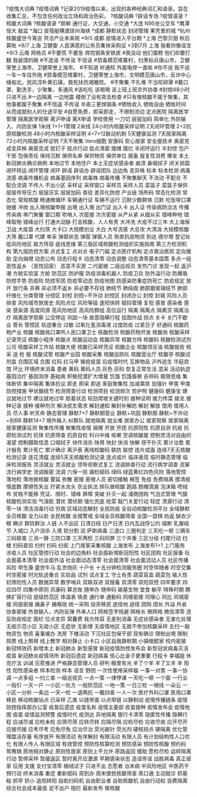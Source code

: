 ?疫情大词典
?疫情词典
?记录2019疫情以来，出现的各种经典词汇和语录。旨在收集汇总，不包含任何政治立场和政治色彩。
?核酸词典
?辟谣专场
?疫情语录
?核酸大词典
?核酸语录
*邯郸  通行证，大交通，小交通
*大连 N95坐公交车
*鹰潭  恒大 敲盆
*海口  皮筏艇横渡琼州海峡
*成都  静默状态 封闭管理 果壳里的城
*杭州 核酸盛世今宵会 共洽产业未来观
*9/5 成都  疫情进入平台期
*上海  巴黎贝甜 秋后算账
*9/7 上海 卫健委 人民满意的公务员集体采购证
*3到7月 上海 我看你像谣言
*9/3 云南  网格员
#不要慌 不要急 焊完钢条安铁皮
#我没动 他们蛋糕 他们却要打翻 我装馍的碗
#不造谣 不传谣 不信谣
#禁毒模范塔寨村，扫黑标兵唐山市，卫健荣誉上海市，卫健荣誉上海市。
#不知道 听通知 外面电焊一直呲
#你不说 我不说 一车一车往外拖
#禁毒模范塔寨村，卫健荣誉上海市，文明模范唐山市，反诈中心缅甸北，民风淳朴黄石镇，救死扶伤湘雅院。
#不聚集 不扎堆 不当咬卵犟
#戴口罩，勤洗手，少聚集，多通风
#该吃吃 该喝喝 该上班上班京外协查
#封控48小时 只进不出
#一边隔离 一边地震 楼倒了没有突击检查
#只有做核酸不属于聚集，其他事都属于聚集
#不信遥 不传谣 半夜三更焊钢条
#牺牲收入 牺牲自由 牺牲时间 从而成就别人的仕途平安
#自愿免费，即采即走，不限制流动
定点医院
隔离医学管理
隔离医学观察
离沪申请
离X申请 学校使用
一刀切
层层加码
简单化
外防输入、内防反弹
1米线
1+1+1管理
2米线
24小时内核酸采样证明
2天闭环管理
2+2抗原核酸检测
48小时内核酸采样证明
4+7+12联动机制
5天健康监测
7天居家隔离
72小时内核酸采样证明
7天不聚集
Vero细胞
安康码
安心居家
安全屋技术
奥密克戎变异株
奥密克戎
拔钉子
拔点行动
拔点清面
摆摊
摆烂
半闭环运行
半封控
包户干部
包保责任
保持沉默
保供名单
保供物资
保供单位
报备
报复性消费
爆发
本土新冠肺炎确诊病例
本地过节
本地住户
本土无症状感染者
崩溃
鼻咽拭子
闭关锁国
闭环转运
闭环管理
闭环
辟谣
辟谣办
辟谣团队
边边角
变异株
标本
标本检测
病毒流感
病毒传播机会
病毒基因序列
病毒株
病毒传播
不聚集聊天
不流动
不配合
不配合流调
不传人
不出小区
采样证
采样窗口
采样员
采样人员
菜篮子
菜篮子保供
层层传导压力
层层压实
层层加码
查验
差异化防控
产业链
场所码
常态化检测
常态化
常规核酸
畅通微循环
车辆通行证
车辆不运行
沉默少数群体
沉默
吃饭带口罩
驰援
冲岗
出入境核酸申报
出境
出入境
出门证
出入卡
出入证
传染病防治法
传播
传染病
串门聚餐
窗口期
吹哨人
次密接
次次密接
从严从紧
从细从实
错峰种地
错峰取物
错峰出行
打通大动脉
打击核酸，人人有责
大冲洗
大疫不过三年
大上海保卫战
大疫苗
大扫荡
大卡口
大规模创业
大白
大号流感
大总攻
大清消
大规模核酸
大筛
戴口罩
代建
单采
弹窗状态
弹窗
弹窗人员
倒卖抗疫物资
到达
德尔塔
登记处
低风险地区
敌方阵容
底线思维
第三版区域核酸检测组织实施指南
第三方检测机构
第九版防控方案
点式复工
点对点
电子门磁
定点医疗机构
定点救治医院
定向援助
定向捐增
动态公布
动态行程卡
动态清零
动态调整
动态清零基本国策
多点一组
恶性返乡 （恶性回家）
恶意不买房 
二代密接
二级巡视员
发热门诊
发现一起
返沪潮
方舱实验室
方舱
防范区
防护服
防疫消毒机器人
防疫卫兵
防外溢行动
防爆盾
防控手势
防疫险
防控军团
防疫零动态
防疫地图
防感染防重症防死亡
防疫规定
放开
放行条
非典
非必须不返乡
非必要不存钱
肺结节
肺结痂
肺部磨玻璃结节
肺部纤维化
分类管理
分控区
封校
封控=不许动
封控区
封闭办公
封控
封城
风险人员排查
风险城市旅居史
风险点位
风险等级
逢阳快转
赋码管理
复阳
感冒
感染者
感染
感染源
高度同源
高风险地区
高风险群组
高位运行
隔离
隔离点
隔离贷
隔离治疗
隔离医学观察
公交停运
巩固一块
故意隐瞒行程
挂图作战
拐点
关卡
关门不歇业
管长
管控区
轨迹重合
过敏
过氧化氢消毒液
过度防疫
过紧日子
好通码
核酸药物产业
核酸
核酸局口罩所人民口罩卫士
核酸检测
核酸药物开发
核酸局
核酸采样记录凭证
核酸小程序
核酸点
核酸运动会
核酸异常
核酸方阵
核酸码
核酸检测试剂公司
核酸采样工作站
核酸大佬
核酸已采样凭证
核酸企业
核酸领豆油
核酸报告
核 采 送 检 报
核酸试管
核酸产业园
核酸采集
核酸巡防队
核酸营业厅
核酸亭
核酸试剂盒
合围区域
合围
红码
红马甲
猴痘疫苗
后疫情时代
互换物品
沪外逃生
华庭宾馆
环比
环境终末消毒
患者
黄码
黄码人员
灰色
灰码
恢复正常生活
混采
活动轨迹
基因治疗
基因测序
基础病
积极挖潜扩大增量
饥饿
饥饿昏厥
吉祥码
极限思维
集体断供
集中隔离
集体抗议
即走
即采
即追
家庭聚集性
加减乘除
加强针
甲类
甲类防控措施
甲状腺结节
检测筛查行动
检测项目
检测频次
剪护照
健康码
健康宝
建议就地过节
建议就地过年
胶着状态
较劲爬坡关键时刻
接种证明
接力传菜
接龙
接种记录
接种
接种剂次
解决民生需求
解封通知
解封补解防
解封
解放
借用
借用人员
尽人事 听天命
静态管理
静默7+7
静默期营业
静默+巩固
静默期
静默=不许动+别BB
静默14+7
境外输入
纠察队
就地隔离
就业难
居家办公
居家观察
居家隔离
居家健康监测
聚集性传播
聚集性疫情
捐赠
开放
开团
抗原阳性
抗原自测
抗疫
抗原检测试剂
抗体
抗原筛查
抗原自检
科兴中维
咳嗽
空调核酸屋
控制灵活对自由的渴望
控制摄取信息
口咽拭子
快件消杀
快筛
快封
快消
快解
捞干扑灭
累计治愈
累计报告
累计死亡
累计确诊
离沪表
离线核酸码
联防
联控
连片成面
连续7天无核酸检测记录
连花清瘟
连续5天无核酸检测记录
连点成片
临床表现
临时静态管理
临床检测报告
灵活就业
灵活就业 
领导视察式复工
流调排查行动
流行病学调查
流窜
流行病学史
流调叛密
流调
六保一防
漏检赋码
绿码
绿蓝黄红四色风险
落地管控
落地检
落地做核酸
蔓延
弥散
密接
密接人员
密切接触
棉签
免疫
免费隔离
摸清疫情底数
摩擦性失业
拧紧水龙头
农业执法
排队做核酸
跑路
跑帽滴漏
泡沫箱
喷绒布
贫贱不能移
凭证、限时、错峰
屏障 突破
扑灭一起
浦商团购
气泡式管理
气膜核酸检测实验
气溶胶
潜伏
潜伏期
强化兜底
抢菜
敲门关爱行动
轻症
清源行动
清零一块
清洁消毒行动
穷病
区域动态解封
全民防疫
全自动核酸检测平台
全域静默
全员核酸
全力以赴
全民核酸
全城警戒
全域全员核酸筛查
全国一盘棋
劝返
缺衣少粮
确诊
群防群治
人链
人不出区
日清日结
日产日清
日内瓦战俘公约
熔断
乳腺结节
入城口
入户消杀
入境
软分割
润
萨斯病毒
三道口
三圈判定
三天吃一顿
三辆车
三码联查
三消一静
三防口罩
三天两检
三码同屏
三个并重
三区分级
扫尾行动
扫楼
扫码查验
扫村
扫码
扫街
上门居家采集核酸
上海发布
上海发布1+1
上门服务
涉疫人员
社区管控行动
社会的边角料
社会面新增新冠阳性
社区团购
社区报备
社会面基本清零
社会面外溢
社会面动态清零
社会面清零
社会面流动人员
社区传播风险
申生康
盛世牛马 乱世炮灰
十户长
十五分钟检测服务圈
时空伴随者
时空交集
时空密接
时光轨迹重合
实验品
试剂
试点复工
守土有责
蔬菜盲盒
蔬菜包
输入性初筛阳性人员
数据异常
数字哨兵
双联双进
双报备
双清零
双阳双控
四早要求
四应四尽
四集中原则
苏康码
算总账
随申办
随申码
碳基生物
堂食
躺平
特殊时期
腾换扩容行动
提级防范区
体温表
铁皮
通行单
通勤码
同楼密接
同理心
同比
同城密接
同层密接
捅鼻子
捅喉咙
统一采购
投资移民
途径地
途径
团购
团长
外溢
外省协查密接
外放输入，内防反弹
外来人口
网格签字规避
网格长
微网格
微信清零
违反防疫规定
围栏
位点变异
窝囊费
我方阵容
无差别消毒
无症状感染者
无害化处理
无疫示范小区
无疫小区
无症状
无新增
无疫情地区
无故不参加核酸采样
五扫一敲
物资包
物资
喜事缓办
洗房
下楼活动
下沉社区包保干部
现有确诊
限制出境
限制购票
线上祭拜
线上教学
相对静止
小卡口
小区自我静默期
小镇做题家
校内密接
新冠特效药
新增本土
新冠肺炎
新型感冒
新冠疫情防控发布会
新型冠状病毒灭活疫苗
新冠肺炎疫情场所
新冠后遗症
新冠病毒
信心比金子更重要
行程卡
幸福姐
休克疗法
训诫
压茬推进
严格静态管理人员
研判
眼里有光
羊了个羊
羊了又羊
羊
阳性
阳性感染者
样本检测
样本
谣言
野团
一次性使用采样器
一事一对策
一事一协调
一点多组
一扫三查
一级巡视员
一点一策
一律停课
一天吃一顿
一个面
一行业一指引
一天一户
一小区一处方
一般防范区
一地一策
一日三检
一根线
一朵云
一小区一分析
一条边
一天一检
一退两抗
一戴四查
一人一次
医疗外科口罩
医用口罩
移民
移动核酸站点
已采样
乙类
以链带面
以点带链
以静制动
疫情传播链条
疫情防控指挥部办公室
疫苗后遗症
疫苗名称
疫情主委部
疫苗接种
疫情发布会
疫情地图
疫苗
疫情监测预警
疫情时代
疫测达
异地隔离
银行卡清零
隐匿性传播
隐瞒行程
应减尽减
应检未检
应筛尽筛
应转尽转
应隔尽隔
应检尽检
应收尽收
应开尽开
应接尽接
应考尽考
应免尽免
应治尽治
荧光碳针
荧光剂
硬核拐点
硬隔离
优化管理盘活存量
有序放开
有限流动
有序解封
有限活动
有限人员
有计划结构性人口优化
有限人传人
有限区域
有效管控
预防性核算检测
预防感染
预防性核酸
预约码
鸳鸯锅
原地相对静止
原则性居家
原则上不允许
原路返回
援助
愿检尽检
运转隔离行动
暂停采样
暂缓返区
暂时离开应激源
早期感染状态
造谣传谣
战胜病毒
真正居家
征用
支援
支付宝清零
植绒试子
只进不出
志愿者
治未病
中风险地区
中医药干预行动
终末消毒
重症
重新赋码
周到办
周末便民核酸筛查
周口通
主动就诊
抓基础
抓早
抓小
追阳转阳
自助扫码机
自由职业者
自助核酸机
自由行动权
自费隔离
综合社会成本最低
足不出户
阻拦
最新发布
做核酸
